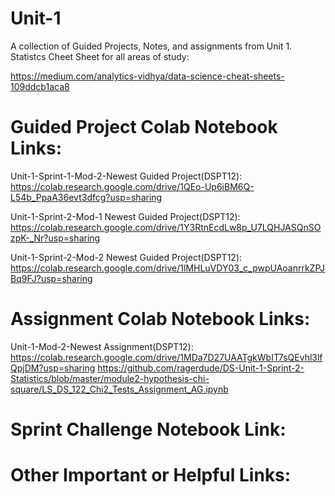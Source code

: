 # Unit-1
A collection of Guided Projects, Notes, and assignments from Unit 1.
Statistcs Cheet Sheet for all areas of study:

https://medium.com/analytics-vidhya/data-science-cheat-sheets-109ddcb1aca8

# Guided Project Colab Notebook Links:
Unit-1-Sprint-1-Mod-2-Newest Guided Project(DSPT12):
https://colab.research.google.com/drive/1QEo-Up6iBM6Q-L54b_PpaA36evt3dfcg?usp=sharing

Unit-1-Sprint-2-Mod-1 Newest Guided Project(DSPT12):
https://colab.research.google.com/drive/1Y3RtnEcdLw8p_U7LQHJASQnSOzpK-_Nr?usp=sharing

Unit-1-Sprint-2-Mod-2 Newest Guided Project(DSPT12):
https://colab.research.google.com/drive/1lMHLuVDY03_c_pwpUAoanrrkZPJBq9FJ?usp=sharing

# Assignment Colab Notebook Links:
Unit-1-Mod-2-Newest Assignment(DSPT12):
https://colab.research.google.com/drive/1MDa7D27UAATgkWbIT7sQEvhl3lfQpjDM?usp=sharing
https://github.com/ragerdude/DS-Unit-1-Sprint-2-Statistics/blob/master/module2-hypothesis-chi-square/LS_DS_122_Chi2_Tests_Assignment_AG.ipynb


# Sprint Challenge Notebook Link:


# Other Important or Helpful Links:
